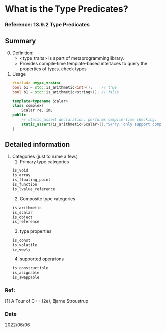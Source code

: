 # What is the Type Predicates?

### Reference: 13.9.2 Type Predicates

## Summary
0. Definition:
    - <type_traits> is a part of metaprogramming library.
    - Provides compile-time template-based interfaces to query the properties of types.
    check types    
1. Usage
    ~~~c++
    #include <type_traits>
    bool b1 = std::is_arithmetic<int>();    // true
    bool b1 = std::is_arithmetic<string>(); // false

    template<typename Scalar>
    class complex{
        Scalar re, im;
    public:
        // static_assert declaration, performs compile-time checking.
        static_assert(is_arithmetic<Scalar>(),"Sorry, only support complex of arithmetic types.");
    }
    ~~~

## Detailed information
1. Categories (just to name a few.)
    1. Primary type categories    
    ~~~c++
    is_void
    is_array
    is_floating_point
    is_function
    is_lvalue_reference    
    ~~~
    2. Composite type categories    
    ~~~c++
    is_arithmetic
    is_scalar
    is_object
    is_reference    
    ~~~
    3. type properties
    ~~~c++
    is_const
    is_volatile
    is_empty
    ~~~
    4. supported operations
    ~~~c++
    is_constructible
    is_asignable
    is_swappable
    ~~~
### Ref:
[1] A Tour of C++ (2e), Bjarne Stroustrup

### Date
2022/06/06